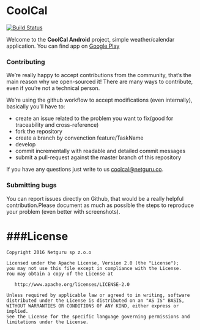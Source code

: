 # CoolCal

[![Build Status](https://www.bitrise.io/app/f8461c8e446b8de1.svg?token=Ydp21H8UswECEztLf4Zn9A&branch=master)](https://www.bitrise.io/app/f8461c8e446b8de1)

Welcome to the **CoolCal Android** project, simple weather/calendar application. You can find app on [Google Play](https://play.google.com/store/apps/details?id=co.netguru.android.coolcal)

### Contributing

We’re really happy to accept contributions from the community, that’s the main reason why we open-sourced it! There are many ways to contribute, even if you’re not a technical person.

We’re using the github workflow to accept modifications (even internally), basically you’ll have to:

* create an issue related to the problem you want to fix(good for traceability and cross-reference)
* fork the repository
* create a branch by convenction feature/TaskName
* develop
* commit incrementally with readable and detailed commit messages
* submit a pull-request against the master branch of this repository

If you have any questions just write to us coolcal@netguru.co. 

### Submitting bugs

You can report issues directly on Github, that would be a really helpful contribution.Please document as much as possible the steps to reproduce your problem (even better with screenshots).

###License
=======

    Copyright 2016 Netguru sp z.o.o 

    Licensed under the Apache License, Version 2.0 (the "License");
    you may not use this file except in compliance with the License.
    You may obtain a copy of the License at

       http://www.apache.org/licenses/LICENSE-2.0

    Unless required by applicable law or agreed to in writing, software
    distributed under the License is distributed on an "AS IS" BASIS,
    WITHOUT WARRANTIES OR CONDITIONS OF ANY KIND, either express or implied.
    See the License for the specific language governing permissions and
    limitations under the License.


 [1]: https://github.com/netguru/coolcal-android

